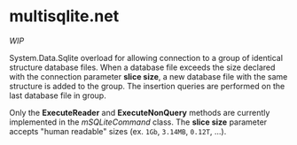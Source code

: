 # multisqlite.net

_WIP_

System.Data.Sqlite overload for allowing connection to a group of identical structure database files.
When a database file exceeds the size declared with the connection parameter __slice size__, a new database file with the same structure is added to the group.
The insertion queries are performed on the last database file in group.

Only the __ExecuteReader__ and __ExecuteNonQuery__ methods are currently implemented in the _mSQLiteCommand_ class.
The __slice size__ parameter accepts "human readable" sizes (ex. `1Gb`, `3.14MB`, `0.12T`, ...).

